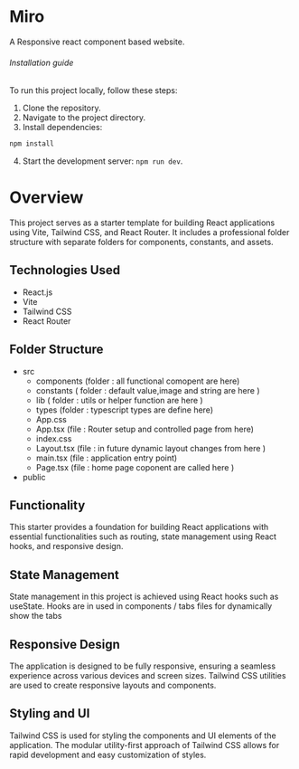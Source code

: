 # Miro

A Responsive react component based website.

###### Installation guide
To run this project locally, follow these steps:

1. Clone the repository.
2. Navigate to the project directory.
3. Install dependencies:
```js
npm install
```
4. Start the development server: `npm run dev`.
   

# Overview

This project serves as a starter template for building React applications using Vite, Tailwind CSS, and React Router. It includes a professional folder structure with separate folders for components, constants, and assets.

## Technologies Used

- React.js
- Vite
- Tailwind CSS
- React Router

## Folder Structure

- src
  - components (folder : all functional comopent are here)
  - constants ( folder : default value,image and string are here )
  - lib ( folder : utils or helper function are here )
  - types (folder : typescript types are define here)
  - App.css
  - App.tsx (file : Router setup and controlled page from here)
  - index.css
  - Layout.tsx (file : in future dynamic layout changes from here )
  - main.tsx (file : application entry point)
  - Page.tsx (file : home page coponent are called here )
- public

## Functionality

This starter provides a foundation for building React applications with essential functionalities such as routing, state management using React hooks, and responsive design.

## State Management

State management in this project is achieved using React hooks such as useState. Hooks are in used in components / tabs files for dynamically show the tabs

## Responsive Design

The application is designed to be fully responsive, ensuring a seamless experience across various devices and screen sizes. Tailwind CSS utilities are used to create responsive layouts and components.

## Styling and UI

Tailwind CSS is used for styling the components and UI elements of the application. The modular utility-first approach of Tailwind CSS allows for rapid development and easy customization of styles.






